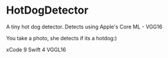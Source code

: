 # HotDogDetector
A tiny hot dog detector. Detects using Apple's Core ML - VGG16

You take a photo, she detects if its a hotdog:)

xCode 9
Swift 4
VGGL16
